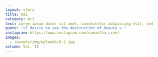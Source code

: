```yaml
---
layout: story
title: Kai
category: Art
text: Lorem ipsum dolor sit amet, consectetur adipiscing elit, sed
quote: "«I desire to see the destruction of beauty.» "
instagram: https://www.instagram.com/samantha_zine/
images:
  - /assets/img/uploads/6-1.jpg
volume: Vol. II
---
```

